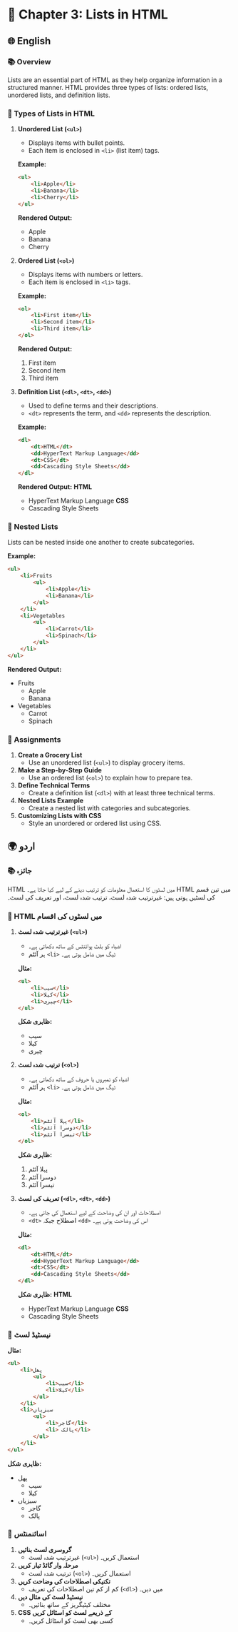 # 📝 Chapter 3: Lists in HTML

## 🌐 English

### 📚 Overview

Lists are an essential part of HTML as they help organize information in a structured manner. HTML provides three types of lists: ordered lists, unordered lists, and definition lists.

### 🏧 Types of Lists in HTML

1. **Unordered List (`<ul>`)**
   - Displays items with bullet points.
   - Each item is enclosed in `<li>` (list item) tags.

   **Example:**
   ```html
   <ul>
       <li>Apple</li>
       <li>Banana</li>
       <li>Cherry</li>
   </ul>
   ```
   **Rendered Output:**
   - Apple
   - Banana
   - Cherry

2. **Ordered List (`<ol>`)**
   - Displays items with numbers or letters.
   - Each item is enclosed in `<li>` tags.

   **Example:**
   ```html
   <ol>
       <li>First item</li>
       <li>Second item</li>
       <li>Third item</li>
   </ol>
   ```
   **Rendered Output:**
   1. First item
   2. Second item
   3. Third item

3. **Definition List (`<dl>`, `<dt>`, `<dd>`)**
   - Used to define terms and their descriptions.
   - `<dt>` represents the term, and `<dd>` represents the description.

   **Example:**
   ```html
   <dl>
       <dt>HTML</dt>
       <dd>HyperText Markup Language</dd>
       <dt>CSS</dt>
       <dd>Cascading Style Sheets</dd>
   </dl>
   ```
   **Rendered Output:**
   **HTML**
   - HyperText Markup Language
   **CSS**
   - Cascading Style Sheets

### 📌 Nested Lists
Lists can be nested inside one another to create subcategories.

**Example:**
```html
<ul>
    <li>Fruits
        <ul>
            <li>Apple</li>
            <li>Banana</li>
        </ul>
    </li>
    <li>Vegetables
        <ul>
            <li>Carrot</li>
            <li>Spinach</li>
        </ul>
    </li>
</ul>
```

**Rendered Output:**
- Fruits
  - Apple
  - Banana
- Vegetables
  - Carrot
  - Spinach

### 📝 Assignments

1. **Create a Grocery List**
   - Use an unordered list (`<ul>`) to display grocery items.
2. **Make a Step-by-Step Guide**
   - Use an ordered list (`<ol>`) to explain how to prepare tea.
3. **Define Technical Terms**
   - Create a definition list (`<dl>`) with at least three technical terms.
4. **Nested Lists Example**
   - Create a nested list with categories and subcategories.
5. **Customizing Lists with CSS**
   - Style an unordered or ordered list using CSS.

## 🌍 اردو

### 📚 جائزہ

HTML میں لسٹوں کا استعمال معلومات کو ترتیب دینے کے لیے کیا جاتا ہے۔ HTML میں تین قسم کی لسٹیں ہوتی ہیں: غیرترتیب شدہ لسٹ، ترتیب شدہ لسٹ، اور تعریف کی لسٹ۔

### 🏧 HTML میں لسٹوں کی اقسام

1. **غیرترتیب شدہ لسٹ (`<ul>`)**
   - اشیاء کو بلٹ پوائنٹس کے ساتھ دکھاتی ہے۔
   - ہر آئٹم `<li>` ٹیگ میں شامل ہوتی ہے۔

   **مثال:**
   ```html
   <ul>
       <li>سیب</li>
       <li>کیلا</li>
       <li>چیری</li>
   </ul>
   ```
   **ظاہری شکل:**
   - سیب
   - کیلا
   - چیری

2. **ترتیب شدہ لسٹ (`<ol>`)**
   - اشیاء کو نمبروں یا حروف کے ساتھ دکھاتی ہے۔
   - ہر آئٹم `<li>` ٹیگ میں شامل ہوتی ہے۔

   **مثال:**
   ```html
   <ol>
       <li>پہلا آئٹم</li>
       <li>دوسرا آئٹم</li>
       <li>تیسرا آئٹم</li>
   </ol>
   ```
   **ظاہری شکل:**
   1. پہلا آئٹم
   2. دوسرا آئٹم
   3. تیسرا آئٹم

3. **تعریف کی لسٹ (`<dl>`, `<dt>`, `<dd>`)**
   - اصطلاحات اور ان کی وضاحت کے لیے استعمال کی جاتی ہے۔
   - `<dt>` اصطلاح جبکہ `<dd>` اس کی وضاحت ہوتی ہے۔

   **مثال:**
   ```html
   <dl>
       <dt>HTML</dt>
       <dd>HyperText Markup Language</dd>
       <dt>CSS</dt>
       <dd>Cascading Style Sheets</dd>
   </dl>
   ```
   **ظاہری شکل:**
   **HTML**
   - HyperText Markup Language
   **CSS**
   - Cascading Style Sheets

### 📌 نیسٹیڈ لسٹ

**مثال:**
```html
<ul>
    <li>پھل
        <ul>
            <li>سیب</li>
            <li>کیلا</li>
        </ul>
    </li>
    <li>سبزیاں
        <ul>
            <li>گاجر</li>
            <li> پالک</li>
        </ul>
    </li>
</ul>
```

**ظاہری شکل:**
- پھل
  - سیب
  - کیلا
- سبزیاں
  - گاجر
  - پالک

### 📝 اسائنمنٹس

1. **گروسری لسٹ بنائیں**
   - غیرترتیب شدہ لسٹ (`<ul>`) استعمال کریں۔
2. **مرحلہ وار گائڈ تیار کریں**
   - ترتیب شدہ لسٹ (`<ol>`) استعمال کریں۔
3. **تکنیکی اصطلاحات کی وضاحت کریں**
   - کم از کم تین اصطلاحات کی تعریف (`<dl>`) میں دیں۔
4. **نیسٹیڈ لسٹ کی مثال دیں**
   - مختلف کیٹیگریز کے ساتھ بنائیں۔
5. **CSS کے ذریعے لسٹ کو اسٹائل کریں**
   - کسی بھی لسٹ کو اسٹائل کریں۔

